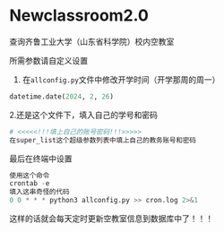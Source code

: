# Newclassroom2.0
 查询齐鲁工业大学（山东省科学院）校内空教室

 所需参数请自定义设置

1. 在```allconfig.py```文件中修改开学时间（开学那周的周一）
```python
datetime.date(2024, 2, 26)
```
2.还是这个文件下，填入自己的学号和密码
```python
# <<<<<!!!填上自己的账号密码!!!>>>>>
在super_list这个超级参数列表中填上自己的教务账号和密码
```
最后在终端中设置
```python
使用这个命令
crontab -e
填入这串奇怪的代码
0 0 * * * python3 allconfig.py >> cron.log 2>&1
```
这样的话就会每天定时更新空教室信息到数据库中了！！！
